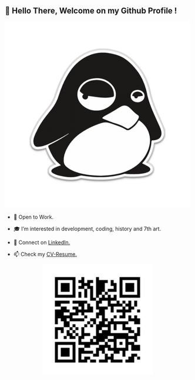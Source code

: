## 👋 Hello There, Welcome on my Github Profile !  


<p align="center">
    <img src="/penguin.png"/>
</p>

-  👀 Open to Work.

-  🎓 I’m interested in development, coding, history and 7th art.

- 💬 Connect on [LinkedIn.](https://www.linkedin.com/feed/)

- 📫 Check my [CV-Resume.](https://gorgeamiel.github.io/MY_RESUME-Website/)

<p align="center">
    <img src="/my_resume_website_qr_code.png"/>
</p>




<!---
Gorgeamiel/Gorgeamiel is a ✨ special ✨ repository because its `README.md` (this file) appears on your GitHub profile.
You can click the Preview link to take a look at your changes.
--->
